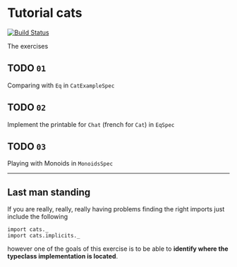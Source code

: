 Tutorial cats
======

[![Build Status](https://travis-ci.org/fagossa/tutorial-cats.svg?branch=solution)](https://travis-ci.org/fagossa/tutorial-cats)


The exercises

## TODO `01`

Comparing with `Eq` in `CatExampleSpec`


## TODO `02`

Implement the printable for `Chat` (french for `Cat`) in `EqSpec`


## TODO `03`

Playing with Monoids in `MonoidsSpec`

-----

## Last man standing

If you are really, really, really having problems finding the right imports just include the following

```
import cats._
import cats.implicits._
```

however one of the goals of this exercise is to be able to __identify where the typeclass implementation is located__.
